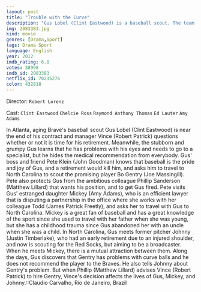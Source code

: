 ```yaml
---
layout: post
title: "Trouble with the Curve"
description: "Gus Lobel (Clint Eastwood) is a baseball scout. The team he works for thinks he should retire. He asks them to let him do one more scouting job to prove himself. His friend, Pete Klein (John Goodman), asks Gus' estranged daughter, Mickey (Amy Adams), if she could go with him to make sure he's okay as his eyes are failing. The doctor tells Gus he should get his eyes treated, but he insists on doing his scouting assignment, which takes him to North Carolin.."
img: 2083383.jpg
kind: movie
genres: [Drama,Sport]
tags: Drama Sport 
language: English
year: 2012
imdb_rating: 6.8
votes: 58998
imdb_id: 2083383
netflix_id: 70235276
color: 432818
---
```

Director: `Robert Lorenz`  

Cast: `Clint Eastwood` `Chelcie Ross` `Raymond Anthony Thomas` `Ed Lauter` `Amy Adams` 

In Atlanta, aging Brave's baseball scout Gus Lobel (Clint Eastwood) is near the end of his contract and manager Vince (Robert Patrick) questions whether or not it is time for his retirement. Meanwhile, the stubborn and grumpy Gus learns that he has problems with his eyes and needs to go to a specialist, but he hides the medical recommendation from everybody. Gus' boss and friend Pete Klein (John Goodman) knows that baseball is the pride and joy of Gus, and a retirement would kill him, and asks him to travel to North Carolina to scout the promising player Bo Gentry (Joe Massingill). Pete also protects Gus from the ambitious colleague Phillip Sanderson (Matthew Lillard) that wants his position, and to get Gus fired. Pete visits Gus' estranged daughter Mickey (Amy Adams), who is an efficient lawyer that is disputing a partnership in the office where she works with her colleague Todd (James Patrick Freetly), and asks her to travel with Gus to North Carolina. Mickey is a great fan of baseball and has a great knowledge of the sport since she used to travel with her father when she was young, but she has a childhood trauma since Gus abandoned her with an uncle when she was a child. In North Carolina, Gus meets former pitcher Johnny (Justin Timberlake), who had an early retirement due to an injured shoulder, and now is scouting for the Red Socks, but aiming to be a broadcaster. When he meets Mickey, there is a mutual attraction between them. Along the days, Gus discovers that Gentry has problems with curve balls and he does not recommend the player to the Braves. He also tells Johnny about Gentry's problem. But when Phillip (Matthew Lillard) advises Vince (Robert Patrick) to hire Gentry, Vince's decision affects the lives of Gus, Mickey, and Johnny.::Claudio Carvalho, Rio de Janeiro, Brazil